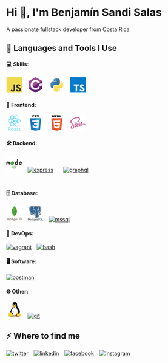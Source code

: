 <h1>Hi 👋, I'm Benjamín Sandi Salas</h1>
<p>A passionate fullstack developer from Costa Rica</p>

<h2>🚀 Languages and Tools I Use</h2>

#### 💻 Skills:
<p style="margin-bottom: 20px;">
    <a target="_blank" href="https://raw.githubusercontent.com/devicons/devicon/master/icons/javascript/javascript-original.svg" style="display: inline-block; margin-right: 10px;"><img src="https://raw.githubusercontent.com/devicons/devicon/master/icons/javascript/javascript-original.svg" alt="javascript" width="42" height="42" /></a>
    <a target="_blank" href="https://raw.githubusercontent.com/devicons/devicon/master/icons/csharp/csharp-original.svg" style="display: inline-block; margin-right: 10px;"><img src="https://raw.githubusercontent.com/devicons/devicon/master/icons/csharp/csharp-original.svg" alt="csharp" width="42" height="42" /></a>
    <a target="_blank" href="https://raw.githubusercontent.com/devicons/devicon/master/icons/python/python-original.svg" style="display: inline-block; margin-right: 10px;"><img src="https://raw.githubusercontent.com/devicons/devicon/master/icons/python/python-original.svg" alt="python" width="42" height="42" /></a>
    <a target="_blank" href="https://raw.githubusercontent.com/devicons/devicon/master/icons/typescript/typescript-original.svg" style="display: inline-block;"><img src="https://raw.githubusercontent.com/devicons/devicon/master/icons/typescript/typescript-original.svg" alt="typescript" width="42" height="42" /></a>  
</p>

#### 🎨 Frontend:
<p style="margin-bottom: 20px;">
    <a target="_blank" href="https://raw.githubusercontent.com/devicons/devicon/master/icons/react/react-original-wordmark.svg" style="display: inline-block; margin-right: 10px;"><img src="https://raw.githubusercontent.com/devicons/devicon/master/icons/react/react-original-wordmark.svg" alt="react" width="42" height="42" /></a>
    <a target="_blank" href="https://raw.githubusercontent.com/devicons/devicon/master/icons/css3/css3-original-wordmark.svg" style="display: inline-block; margin-right: 10px;"><img src="https://raw.githubusercontent.com/devicons/devicon/master/icons/css3/css3-original-wordmark.svg" alt="css3" width="42" height="42" /></a>
    <a target="_blank" href="https://raw.githubusercontent.com/devicons/devicon/master/icons/html5/html5-original-wordmark.svg" style="display: inline-block; margin-right: 10px;"><img src="https://raw.githubusercontent.com/devicons/devicon/master/icons/html5/html5-original-wordmark.svg" alt="html5" width="42" height="42" /></a>
    <a target="_blank" href="https://raw.githubusercontent.com/devicons/devicon/master/icons/sass/sass-original.svg" style="display: inline-block;"><img src="https://raw.githubusercontent.com/devicons/devicon/master/icons/sass/sass-original.svg" alt="sass" width="42" height="42" /></a>
</p>

#### 🛠️ Backend:
<p style="margin-bottom: 20px;">
    <a target="_blank" href="https://raw.githubusercontent.com/devicons/devicon/master/icons/nodejs/nodejs-original-wordmark.svg" style="display: inline-block; margin-right: 10px;"><img src="https://raw.githubusercontent.com/devicons/devicon/master/icons/nodejs/nodejs-original-wordmark.svg" alt="nodejs" width="42" height="42" /></a>
    <a target="_blank" href="https://raw.githubusercontent.com/devicons/devicon/master/icons/express/express-original-wordmark.svg" style="display: inline-block; margin-right: 10px;"><img src="https://img.shields.io/badge/Express-ffffff?style=for-the-badge" alt="express" width="80" height="40" style="display: block;" /></a>
    <a target="_blank" href="https://www.vectorlogo.zone/logos/graphql/graphql-icon.svg" style="display: inline-block;"><img src="https://www.vectorlogo.zone/logos/graphql/graphql-icon.svg" alt="graphql" width="42" height="42" /></a>
</p>

#### 🗄️ Database:
<p style="margin-bottom: 20px;">
    <a target="_blank" href="https://raw.githubusercontent.com/devicons/devicon/master/icons/mongodb/mongodb-original-wordmark.svg" style="display: inline-block; margin-right: 10px;"><img src="https://raw.githubusercontent.com/devicons/devicon/master/icons/mongodb/mongodb-original-wordmark.svg" alt="mongodb" width="42" height="42" /></a>
    <a target="_blank" href="https://raw.githubusercontent.com/devicons/devicon/master/icons/postgresql/postgresql-original-wordmark.svg" style="display: inline-block; margin-right: 10px;"><img src="https://raw.githubusercontent.com/devicons/devicon/master/icons/postgresql/postgresql-original-wordmark.svg" alt="postgresql" width="42" height="42" /></a>
    <a target="_blank" href="https://www.svgrepo.com/show/303229/microsoft-sql-server-logo.svg" style="display: inline-block;"><img src="https://www.svgrepo.com/show/303229/microsoft-sql-server-logo.svg" alt="mssql" width="42" height="42" /></a>
</p>

#### 🚀 DevOps:
<p style="margin-bottom: 20px;">
    <a target="_blank" href="https://www.vectorlogo.zone/logos/vagrantup/vagrantup-icon.svg" style="display: inline-block; margin-right: 10px;"><img src="https://www.vectorlogo.zone/logos/vagrantup/vagrantup-icon.svg" alt="vagrant" width="42" height="42" /></a>
    <a target="_blank" href="https://upload.vectorlogo.zone/logos/gnu_bash/images/66582b8e-a291-4a1b-b89c-76628277a33b.svg" style="display: inline-block;"><img src="https://upload.vectorlogo.zone/logos/gnu_bash/images/66582b8e-a291-4a1b-b89c-76628277a33b.svg" alt="bash" width="42" height="42" /></a>
</p>

#### 🖥️ Software:
<p style="margin-bottom: 20px;">
    <a target="_blank" href="https://www.vectorlogo.zone/logos/getpostman/getpostman-icon.svg" style="display: inline-block;"><img src="https://www.vectorlogo.zone/logos/getpostman/getpostman-icon.svg" alt="postman" width="42" height="42" /></a>
</p>

#### 🌐 Other:
<p style="margin-bottom: 20px;">
    <a target="_blank" href="https://raw.githubusercontent.com/devicons/devicon/master/icons/linux/linux-original.svg" style="display: inline-block; margin-right: 10px;"><img src="https://raw.githubusercontent.com/devicons/devicon/master/icons/linux/linux-original.svg" alt="linux" width="42" height="42" /></a>
    <a target="_blank" href="https://www.vectorlogo.zone/logos/git-scm/git-scm-icon.svg" style="display: inline-block;"><img src="https://www.vectorlogo.zone/logos/git-scm/git-scm-icon.svg" alt="git" width="42" height="42" /></a>
</p>

<h2>⚡️ Where to find me</h2>
<p>
    <a target="_blank" href="https://twitter.com/fiercespectrum" style="display: inline-block; margin-right: 10px;"><img src="https://img.shields.io/badge/twitter-x?style=for-the-badge&logo=x&logoColor=white&color=%230f1419" alt="twitter" /></a>
    <a target="_blank" href="https://www.linkedin.com/in/fiercespectrum" style="display: inline-block; margin-right: 10px;"><img src="https://img.shields.io/badge/linkedin-logo?style=for-the-badge&logo=linkedin&logoColor=white&color=%230a77b6" alt="linkedin" /></a>
    <a target="_blank" href="https://www.facebook.com/benjamin.sandi.1" style="display: inline-block; margin-right: 10px;"><img src="https://img.shields.io/badge/facebook-logo?style=for-the-badge&logo=facebook&logoColor=white&color=%230866ff" alt="facebook" /></a>
    <a target="_blank" href="https://www.instagram.com/fiercespectrum" style="display: inline-block;"><img src="https://img.shields.io/badge/instagram-logo?style=for-the-badge&logo=instagram&logoColor=white&color=%23F35369" alt="instagram" /></a>
</p>
